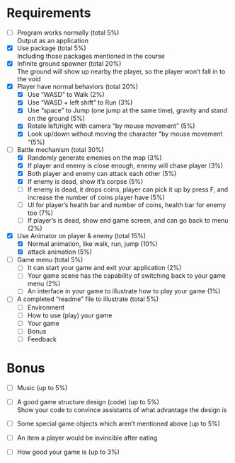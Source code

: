# Requirements
- [ ] Program works normally (total 5%)</br>
Output as an application
- [x] Use package (total 5%)</br>
Including those packages mentioned in the course
- [x] Infinite ground spawner (total 20%)</br>
The ground will show up nearby the player, so the player won’t fall in to the void
- [x] Player have normal behaviors (total 20%)
  - [x] Use “WASD” to Walk (2%)
  - [x] Use “WASD + left shift” to Run (3%)
  - [x] Use “space” to Jump (one jump at the same time), gravity and stand on the ground (5%)
  - [x] Rotate left/right with camera “by mouse movement” (5%)
  - [x] Look up/down without moving the character “by mouse movement “(5%)
- [ ] Battle mechanism (total 30%)
    - [x] Randomly generate emenies on the map (3%)
    - [x] If player and enemy is close enough, enemy will chase player (3%)
    - [x] Both player and enemy can attack each other (5%)
    - [x] If enemy is dead, show it’s corpse (5%)
    - [ ] If enemy is dead, it drops coins, player can pick it up by press F, and increase the number of coins player have (5%)
    - [ ] UI for player’s health bar and number of coins, health bar for enemy too (7%)
    - [ ] If player’s is dead, show end game screen, and can go back to menu (2%)
- [x] Use Animator on player & enemy (total 15%)
  - [x] Normal animation, like walk, run, jump (10%)
  - [x] attack animation (5%)
- [ ] Game menu (total 5%)
  - [ ] It can start your game and exit your application (2%)
  - [ ] Your game scene has the capability of switching back to your game menu (2%)
  - [ ] An interface in your game to illustrate how to play your game (1%)
- [ ] A completed “readme” file to illustrate (total 5%)
  - [ ] Environment
  - [ ] How to use (play) your game
  - [ ] Your game
  - [ ] Bonus
  - [ ] Feedback
# Bonus
- [ ] Music (up to 5%)
- [ ] A good game structure design (code) (up to 5%)</br>
Show your code to convince assistants of what advantage the design is
- [ ] Some special game objects which aren’t mentioned above (up to 5%)
- [ ] An item a player would be invincible after eating
- [ ] How good your game is (up to 3%)

